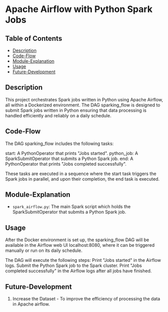 # Apache Airflow with Python Spark Jobs

## Table of Contents

- [Description](#description)
- [Code-Flow](#code-flow)
- [Module-Explanation](#module-explanation)
- [Usage](#usage)
- [Future-Development](#future-development)
  
## Description
This project orchestrates Spark jobs written in Python using Apache Airflow, all within a Dockerized environment. The DAG sparking_flow is designed to submit Spark jobs written in Python ensuring that data processing is handled efficiently and reliably on a daily schedule.

## Code-Flow
The DAG sparking_flow includes the following tasks:

start: A PythonOperator that prints "Jobs started".
python_job: A SparkSubmitOperator that submits a Python Spark job.
end: A PythonOperator that prints "Jobs completed successfully".

These tasks are executed in a sequence where the start task triggers the Spark jobs in parallel, and upon their completion, the end task is executed.

## Module-Explanation
- `spark_airflow.py`: The main Spark script which holds the SparkSubmitOperator that submits a Python Spark job.

## Usage
After the Docker environment is set up, the sparking_flow DAG will be available in the Airflow web UI localhost:8080, where it can be triggered manually or run on its daily schedule.

The DAG will execute the following steps:
Print "Jobs started" in the Airflow logs.
Submit the Python Spark job to the Spark cluster.
Print "Jobs completed successfully" in the Airflow logs after all jobs have finished.

## Future-Development
1) Increase the Dataset - To improve the efficiency of processing the data in Apache airflow.
